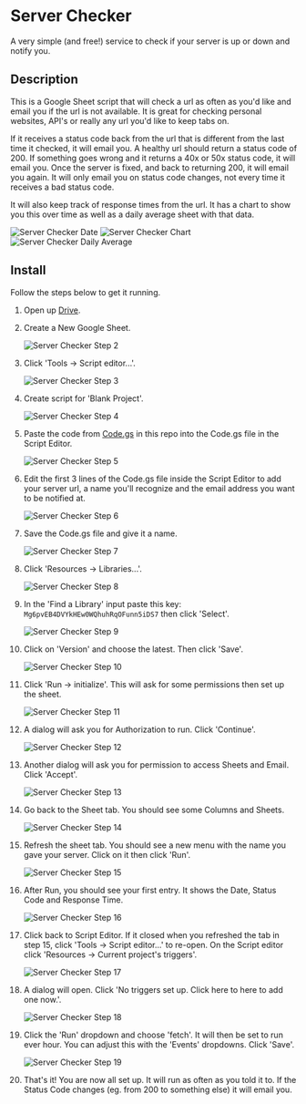 # Server Checker
A very simple (and free!) service to check if your server is up or down and notify you.

## Description

This is a Google Sheet script that will check a url as often as you'd like and email you if the url is not available. It is great for checking personal websites, API's or really any url you'd like to keep tabs on. 

If it receives a status code back from the url that is different from the last time it checked, it will email you. A healthy url should return a status code of 200. If something goes wrong and it returns a 40x or 50x status code, it will email you. Once the server is fixed, and back to returning 200, it will email you again. It will only email you on status code changes, not every time it receives a bad status code. 

It will also keep track of response times from the url. It has a chart to show you this over time as well as a daily average sheet with that data.

![Server Checker Date](https://raw.githubusercontent.com/dankantor/server-checker/master/screenshots/serverchecker-19.png)
![Server Checker Chart](https://raw.githubusercontent.com/dankantor/server-checker/master/screenshots/serverchecker-20.png)
![Server Checker Daily Average](https://raw.githubusercontent.com/dankantor/server-checker/master/screenshots/serverchecker-21.png)

## Install 

Follow the steps below to get it running.

1. Open up [Drive](https://drive.google.com).

2. Create a New Google Sheet.

    ![Server Checker Step 2](https://raw.githubusercontent.com/dankantor/server-checker/master/screenshots/serverchecker-1.png)

3. Click 'Tools -> Script editor...'.

    ![Server Checker Step 3](https://raw.githubusercontent.com/dankantor/server-checker/master/screenshots/serverchecker-2.png)
    
4. Create script for 'Blank Project'.

    ![Server Checker Step 4](https://raw.githubusercontent.com/dankantor/server-checker/master/screenshots/serverchecker-3.png)
    
5. Paste the code from [Code.gs](https://github.com/dankantor/server-checker/blob/master/Code.gs) in this repo into the Code.gs file in the Script Editor.

    ![Server Checker Step 5](https://raw.githubusercontent.com/dankantor/server-checker/master/screenshots/serverchecker-4.png)
    
6. Edit the first 3 lines of the Code.gs file inside the Script Editor to add your server url, a name you'll recognize and the email address you want to be notified at.

    ![Server Checker Step 6](https://raw.githubusercontent.com/dankantor/server-checker/master/screenshots/serverchecker-5.png)
    
7. Save the Code.gs file and give it a name.

    ![Server Checker Step 7](https://raw.githubusercontent.com/dankantor/server-checker/master/screenshots/serverchecker-6.png)
    
8. Click 'Resources -> Libraries...'.

    ![Server Checker Step 8](https://raw.githubusercontent.com/dankantor/server-checker/master/screenshots/serverchecker-7.png)
    
9. In the 'Find a Library' input paste this key: `Mg6pvEB4DVYkHEw0WQhuhRqOFunn5iDS7` then click 'Select'.
    
    ![Server Checker Step 9](https://raw.githubusercontent.com/dankantor/server-checker/master/screenshots/serverchecker-8.png)
    
10. Click on 'Version' and choose the latest. Then click 'Save'.

    ![Server Checker Step 10](https://raw.githubusercontent.com/dankantor/server-checker/master/screenshots/serverchecker-9.png)
    
11. Click 'Run -> initialize'. This will ask for some permissions then set up the sheet.

    ![Server Checker Step 11](https://raw.githubusercontent.com/dankantor/server-checker/master/screenshots/serverchecker-10.png)

12. A dialog will ask you for Authorization to run. Click 'Continue'.

    ![Server Checker Step 12](https://raw.githubusercontent.com/dankantor/server-checker/master/screenshots/serverchecker-11.png)
    
13. Another dialog will ask you for permission to access Sheets and Email. Click 'Accept'.

    ![Server Checker Step 13](https://raw.githubusercontent.com/dankantor/server-checker/master/screenshots/serverchecker-12.png)

14. Go back to the Sheet tab. You should see some Columns and Sheets.

    ![Server Checker Step 14](https://raw.githubusercontent.com/dankantor/server-checker/master/screenshots/serverchecker-13.png)
    
15. Refresh the sheet tab. You should see a new menu with the name you gave your server. Click on it then click 'Run'.

    ![Server Checker Step 15](https://raw.githubusercontent.com/dankantor/server-checker/master/screenshots/serverchecker-14.png)

16. After Run, you should see your first entry. It shows the Date, Status Code and Response Time.

    ![Server Checker Step 16](https://raw.githubusercontent.com/dankantor/server-checker/master/screenshots/serverchecker-15.png)
    
17. Click back to Script Editor. If it closed when you refreshed the tab in step 15, click 'Tools -> Script editor...' to re-open. On the Script editor click 'Resources -> Current project's triggers'.

    ![Server Checker Step 17](https://raw.githubusercontent.com/dankantor/server-checker/master/screenshots/serverchecker-16.png)
    
18. A dialog will open. Click 'No triggers set up. Click here to here to add one now.'.

    ![Server Checker Step 18](https://raw.githubusercontent.com/dankantor/server-checker/master/screenshots/serverchecker-17.png)
    
19. Click the 'Run' dropdown and choose 'fetch'. It will then be set to run ever hour. You can adjust this with the 'Events' dropdowns. Click 'Save'.

    ![Server Checker Step 19](https://raw.githubusercontent.com/dankantor/server-checker/master/screenshots/serverchecker-18.png)
    
20. That's it! You are now all set up. It will run as often as you told it to. If the Status Code changes (eg. from 200 to something else) it will email you.

    
